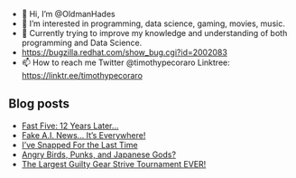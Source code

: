 - 👋 Hi, I’m @OldmanHades
- 👀 I’m interested in programming, data science, gaming, movies, music.
- 🌱 Currently trying to improve my knowledge and understanding of both programming and Data Science.
- https://bugzilla.redhat.com/show_bug.cgi?id=2002083
- 📫 How to reach me Twitter @timothypecoraro
Linktree: https://linktr.ee/timothypecoraro

## Blog posts
<!-- BLOG-POST-LIST:START -->
- [Fast Five: 12 Years Later…](https://medium.com/@timothypecoraro/fast-five-12-years-later-31d1a10027f0?source=rss-5097f5c9b801------2)
- [Fake A.I. News… It’s Everywhere!](https://medium.com/data-driven-fiction/fake-a-i-news-its-everywhere-238bcc217991?source=rss-5097f5c9b801------2)
- [I’ve Snapped For the Last Time](https://medium.com/@timothypecoraro/ive-snapped-for-the-last-time-428838b023f7?source=rss-5097f5c9b801------2)
- [Angry Birds, Punks, and Japanese Gods?](https://medium.com/@timothypecoraro/angry-birds-punks-and-japanese-gods-263abb42c1ee?source=rss-5097f5c9b801------2)
- [The Largest Guilty Gear Strive Tournament EVER!](https://medium.com/@timothypecoraro/the-largest-guilty-gear-strive-tournament-ever-352e5b1522f?source=rss-5097f5c9b801------2)
<!-- BLOG-POST-LIST:END -->

